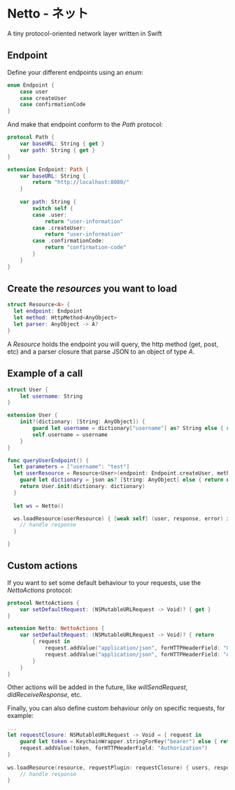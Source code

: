 # Netto - ネット

A tiny protocol-oriented network layer written in Swift

## Endpoint

Define your different endpoints using an *enum*:

``` swift
enum Endpoint {
    case user
    case createUser
    case confirmationCode
}
```

And make that endpoint conform to the *Path* protocol:

``` swift
protocol Path {
    var baseURL: String { get }
    var path: String { get }
}

extension Endpoint: Path {
    var baseURL: String {
        return "http://localhost:8080/"
    }
    
    var path: String {
        switch self {
        case .user:
            return "user-information"
        case .createUser:
            return "user-information"
        case .confirmationCode:
            return "confirmation-code"
        }
    }
}
```

## Create the *resources* you want to load

``` swift
struct Resource<A> {
  let endpoint: Endpoint
  let method: HttpMethod<AnyObject>
  let parser: AnyObject -> A?
}
```

A *Resource<A>* holds the endpoint you will query, the http method (get, post, etc) and a parser closure that parse JSON to an object of type *A*.

## Example of a call

``` swift
struct User {
    let username: String
}

extension User {
    init?(dictionary: [String: AnyObject]) {
        guard let username = dictionary["username"] as? String else { return nil }
        self.username = username
    }
}

func queryUserEndpoint() {
  let parameters = ["username": "test"]
  let userResource = Resource<User>(endpoint: Endpoint.createUser, method: .post(parameters)) { json in
    guard let dictionary = json as? [String: AnyObject] else { return nil }
    return User.init(dictionary: dictionary)
  }
  
  let ws = Netto()

  ws.loadResource(userResource) { [weak self] (user, response, error) in
    // handle response
  }

}
```

## Custom actions

If you want to set some default behaviour to your requests, use the *NettoActions* protocol:

``` swift
protocol NettoActions {
    var setDefaultRequest: (NSMutableURLRequest -> Void)? { get }
}

extension Netto: NettoActions {
    var setDefaultRequest: (NSMutableURLRequest -> Void)? { return
        { request in
            request.addValue("application/json", forHTTPHeaderField: "Content-Type")
            request.addValue("application/json", forHTTPHeaderField: "Accept")
        }
    }
}
```

Other actions will be added in the future, like *willSendRequest*, *didReceiveResponse*, etc.

Finally, you can also define custom behaviour only on specific requests, for example: 

``` swift
...
let requestClosure: NSMutableURLRequest -> Void = { request in
    guard let token = KeychainWrapper.stringForKey("bearer") else { return }
    request.addValue(token, forHTTPHeaderField: "Authorization")
}
        
ws.loadResource(resource, requestPlugin: requestClosure) { users, response, error in
    // handle response
}
```




